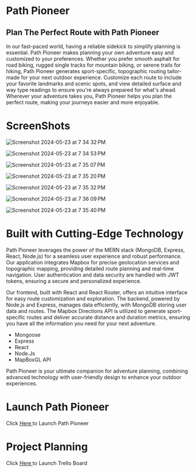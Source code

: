 # Path Pioneer

## Plan The Perfect Route with Path Pioneer

In our fast-paced world, having a reliable sidekick to simplify planning is essential. Path Pioneer makes planning your own adventure easy and customized to your preferences. Whether you prefer smooth asphalt for road biking, rugged single tracks for mountain biking, or serene trails for hiking, Path Pioneer generates sport-specific, topographic routing tailor-made for your next outdoor experience. Customize each route to include your favorite landmarks and scenic spots, and view detailed surface and way type readings to ensure you're always prepared for what's ahead. Wherever your adventure takes you, Path Pioneer helps you plan the perfect route, making your journeys easier and more enjoyable.



# ScreenShots
![Screenshot 2024-05-23 at 7 34 32 PM](https://github.com/fahdm/pathpioneer/assets/8414726/7f402fb3-234b-44d4-bc8e-5811e26291bd)


![Screenshot 2024-05-23 at 7 34 53 PM](https://github.com/fahdm/pathpioneer/assets/8414726/3d8ed4c7-2747-41ff-a46c-2be13691b6db)



![Screenshot 2024-05-23 at 7 35 07 PM](https://github.com/fahdm/pathpioneer/assets/8414726/6df5c416-b7f1-4732-ae17-7e803f039bad)


![Screenshot 2024-05-23 at 7 35 20 PM](https://github.com/fahdm/pathpioneer/assets/8414726/976e6668-c6d7-4286-9fd5-8be39924a2f2)


![Screenshot 2024-05-23 at 7 35 32 PM](https://github.com/fahdm/pathpioneer/assets/8414726/2ba39ac2-dd31-48df-a2dc-9e38664d1cde)


![Screenshot 2024-05-23 at 7 36 09 PM](https://github.com/fahdm/pathpioneer/assets/8414726/d5a97c63-2eef-43a1-8120-05a1650bb392)

![Screenshot 2024-05-23 at 7 35 40 PM](https://github.com/fahdm/pathpioneer/assets/8414726/5d8e9128-15c3-4b0c-8d01-44cebc733a6e)



# Built with Cutting-Edge Technology 

Path Pioneer leverages the power of the MERN stack (MongoDB, Express, React, Node.js) for a seamless user experience and robust performance. Our application integrates Mapbox for precise geolocation services and topographic mapping, providing detailed route planning and real-time navigation. User authentication and data security are handled with JWT tokens, ensuring a secure and personalized experience.

Our frontend, built with React and React Router, offers an intuitive interface for easy route customization and exploration. The backend, powered by Node.js and Express, manages data efficiently, with MongoDB storing user data and routes. The Mapbox Directions API is utilized to generate sport-specific routes and deliver accurate distance and duration metrics, ensuring you have all the information you need for your next adventure.



* Mongoose
* Express
* React
* Node.Js
* MapBoxGL API


Path Pioneer is your ultimate companion for adventure planning, combining advanced technology with user-friendly design to enhance your outdoor experiences.


# Launch Path Pioneer

Click [ Here ](https://path-pioneer-d87bb5db5253.herokuapp.com) to Launch Path Pioneer

# Project Planning

Click [ Here ](https://trello.com/b/ONrP0ctP/project-4) to Launch Trello Board

